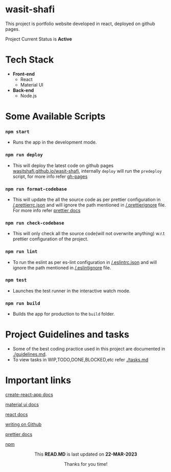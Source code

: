 # wasit-shafi

This project is portfolio website developed in react, deployed on github pages.

Project Current Status is **Active**

# Tech Stack

- **Front-end**
  - React
  - Material UI
- **Back-end**
  - Node.js

# Some Available Scripts

### `npm start`

- Runs the app in the development mode.

### `npm run deploy`

- This will deploy the latest code on github pages [wasitshafi.github.io/wasit-shafi](https://wasitshafi.github.io/wasit-shafi), internally `deploy` will run the `predeploy` script, for more info refer [gh-pages](https://create-react-app.dev/docs/deployment/#github-pages)

### `npm run format-codebase`

- This will update the all the source code as per prettier configuration in [/.prettierrc.json](.prettierrc.json) and will ignore the path mentioned in [/.prettierignore](/.prettierignore) file. For more info refer [prettier docs](https://prettier.io/docs/en/options.html)

### `npm run check-codebase`

- This will only check all the source code(will not overwrite anything) w.r.t prettier configuration of the project.

### `npm run lint`

- To run the eslint as per es-lint configuration in [/.eslintrc.json](/.eslintrc.json) and will ignore the path mentioned in [/.eslintignore](/.eslintignore) file.

### `npm test`

- Launches the test runner in the interactive watch mode.

### `npm run build`

- Builds the app for production to the `build` folder.

# Project Guidelines and tasks

- Some of the best coding practice used in this project are documented in [./guidelines.md](./guidelines.md).
- To view tasks in WIP,TODO,DONE,BLOCKED,etc refer [./tasks.md](./tasks.md)

# Important links

[create-react-app docs](https://create-react-app.dev/docs/getting-started/)

[material ui docs](https://mui.com/material-ui/getting-started/overview/)

[react docs](https://legacy.reactjs.org/docs/getting-started.html)

[writing on Github](https://docs.github.com/en/get-started/writing-on-github/getting-started-with-writing-and-formatting-on-github/basic-writing-and-formatting-syntax)

[prettier docs](https://prettier.io/docs/en/options.html)

[npm](https://www.npmjs.com/)
[]()

[]()

[]()

<p align='center'>This <b>READ.MD</b> is last updated on <b>22-MAR-2023</b></p>
<p align='center'>Thanks for you time!</p>
